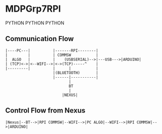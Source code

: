# MDPGrp7RPI
PYTHON PYTHON PYTHON

## Communication Flow

```
|----PC---|			 |-------RPI--------|
|         |			 | COMMSW		    |
|  ALGO   |			 |    (USBSERIAL)-->|---USB--->|ARDUINO|
| (TCP)<->|<--WIFI-->|<->(TCP)-----^	|
|---------|			 | 	   	|			|
					 |(BLUETOOTH)		|
					 |------|-----------|
					 		|
					 		BT
					 		|
					 	 |NEXUS|
```

## Control Flow from Nexus

`|Nexus|--BT-->|RPI COMMSW|--WIFI-->|PC ALGO|--WIFI-->|RPI COMMSW|-->|ARDUINO|`